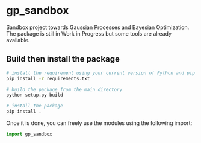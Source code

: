 # gp_sandbox 
Sandbox project towards Gaussian Processes and Bayesian Optimization. The package is still in Work in Progress but some tools are already available.

## Build then install the package
```sh
# install the requirement using your current version of Python and pip
pip install -r requirements.txt

# build the package from the main directory
python setup.py build

# install the package
pip install .
```

Once it is done, you can freely use the modules using the following import:
```python
import gp_sandbox
```